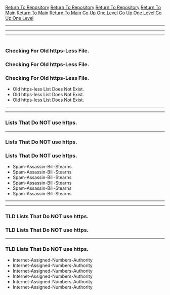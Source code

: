[Return To Repository](https://github.com/DigitalWarrior/piholeparser/)
[Return To Repository](https://github.com/DigitalWarrior/piholeparser/)
[Return To Repository](https://github.com/DigitalWarrior/piholeparser/)
[Return To Main](https://github.com/DigitalWarrior/piholeparser/blob/master/RecentRunLogs/Mainlog.md)
[Return To Main](https://github.com/DigitalWarrior/piholeparser/blob/master/RecentRunLogs/Mainlog.md)
[Return To Main](https://github.com/DigitalWarrior/piholeparser/blob/master/RecentRunLogs/Mainlog.md)
[Go Up One Level](https://github.com/DigitalWarrior/piholeparser/blob/master/RecentRunLogs/TopLevelScripts/10-Running-Initial-Tasks.md)
[Go Up One Level](https://github.com/DigitalWarrior/piholeparser/blob/master/RecentRunLogs/TopLevelScripts/10-Running-Initial-Tasks.md)
[Go Up One Level](https://github.com/DigitalWarrior/piholeparser/blob/master/RecentRunLogs/TopLevelScripts/10-Running-Initial-Tasks.md)
____________________________________
____________________________________
____________________________________
# 
# 
# 
### Checking For Old https-Less File.
### Checking For Old https-Less File.
### Checking For Old https-Less File.
* Old https-less List Does Not Exist.
* Old https-less List Does Not Exist.
* Old https-less List Does Not Exist.



___________________________________________________________________
___________________________________________________________________
### Lists That Do NOT use https.
___________________________________________________________________
### Lists That Do NOT use https.
### Lists That Do NOT use https.
* Spam-Assassin-Bill-Stearns
* Spam-Assassin-Bill-Stearns
* Spam-Assassin-Bill-Stearns
* Spam-Assassin-Bill-Stearns
* Spam-Assassin-Bill-Stearns
* Spam-Assassin-Bill-Stearns


___________________________________________________________________
___________________________________________________________________

### TLD Lists That Do NOT use https.
### TLD Lists That Do NOT use https.
___________________________________________________________________
### TLD Lists That Do NOT use https.
* Internet-Assigned-Numbers-Authority
* Internet-Assigned-Numbers-Authority
* Internet-Assigned-Numbers-Authority
* Internet-Assigned-Numbers-Authority
* Internet-Assigned-Numbers-Authority
* Internet-Assigned-Numbers-Authority
